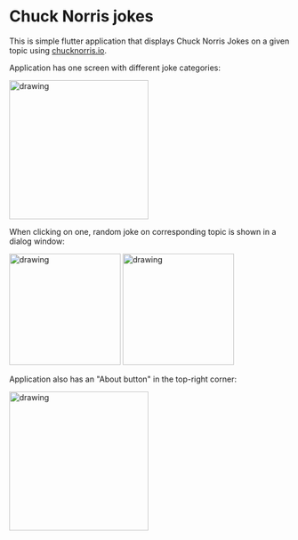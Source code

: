 # Chuck Norris jokes

This is simple flutter application that displays Chuck Norris Jokes on a given topic using [chucknorris.io](https://api.chucknorris.io/).

Application has one screen with different joke categories:

<img src="https://i.imgur.com/31tnVY0.png" alt="drawing" width="250"/>

When clicking on one, random joke on corresponding topic is shown in a dialog window:

<img src="https://i.imgur.com/TSqMQVI.png" alt="drawing" width="200"/>  <img src="https://i.imgur.com/Xftm0YA.png" alt="drawing" width="200"/>

Application also has an "About button" in the top-right corner:

<img src="https://i.imgur.com/EG7D5Bs.png" alt="drawing" width="250"/>

